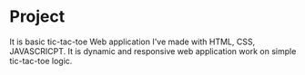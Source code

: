 # Project
It is basic tic-tac-toe Web application I've made with HTML, CSS, JAVASCRICPT.
It is dynamic and responsive web application work on simple tic-tac-toe logic.
